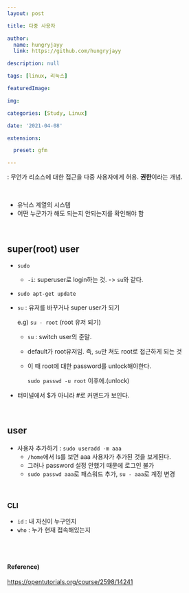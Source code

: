 ```yaml
---
layout: post

title: 다중 사용자

author: 
  name: hungryjayy
  link: https://github.com/hungryjayy

description: null

tags: [linux, 리눅스]

featuredImage: 

img: 

categories: [Study, Linux]

date: '2021-04-08'

extensions:

  preset: gfm

---
```


: 무언가 리소스에 대한 접근을 다중 사용자에게 허용. **권한**이라는 개념.

<br>

* 유닉스 계열의 시스템
* 어떤 누군가가 해도 되는지 안되는지를 확인해야 함

<br>

## super(root) user

* `sudo`

  * `-i`: superuser로 login하는 것. -> `su`와 같다.

* `sudo apt-get update`

* `su` : 유저를 바꾸거나 super user가 되기

  e.g) `su - root` (root 유저 되기)

  * `su` : switch user의 준말.
  * default가 root유저임. 즉, `su`만 쳐도 root로 접근하게 되는 것

  * 이 때 root에 대한 password를 unlock해야한다.

    `sudo passwd -u root` 이후에.(unlock)

* 터미널에서 $가 아니라 #로 커맨드가 보인다.

<br>

## user

* 사용자 추가하기 : `sudo useradd -m aaa`
  * `/home`에서 ls를 보면 aaa 사용자가 추가된 것을 보게된다.
  * 그러나 password 설정 안했기 때문에 로그인 불가
  * `sudo passwd aaa`로 패스워드 추가, `su - aaa`로 계정 변경

<br>

### CLI

* `id` : 내 자신이 누구인지
* `who` : 누가 현재 접속해있는지

<br><br>

#### Reference)

https://opentutorials.org/course/2598/14241